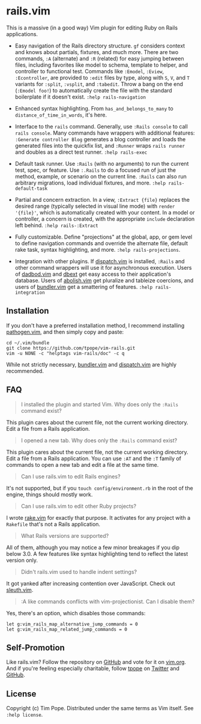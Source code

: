 # rails.vim

This is a massive (in a good way) Vim plugin for editing Ruby on Rails
applications.

* Easy navigation of the Rails directory structure.  `gf` considers
  context and knows about partials, fixtures, and much more.  There are
  two commands, `:A` (alternate) and `:R` (related) for easy jumping
  between files, including favorites like model to schema, template to
  helper, and controller to functional test.  Commands like `:Emodel`,
  `:Eview`, `:Econtroller`, are provided to `:edit` files by type, along
  with `S`, `V`, and `T` variants for `:split`, `:vsplit`, and
  `:tabedit`.  Throw a bang on the end (`:Emodel foo!`) to automatically
  create the file with the standard boilerplate if it doesn't exist.
  `:help rails-navigation`

* Enhanced syntax highlighting.  From `has_and_belongs_to_many` to
  `distance_of_time_in_words`, it's here.

* Interface to the `rails` command.  Generally, use `:Rails console` to
  call `rails console`.  Many commands have wrappers with additional features:
  `:Generate controller Blog` generates a blog controller and loads the
  generated files into the quickfix list, and `:Runner` wraps `rails runner`
  and doubles as a direct test runner.  `:help rails-exec`

* Default task runner.  Use `:Rails` (with no arguments) to run the current
  test, spec, or feature.  Use `:.Rails` to do a focused run of just the
  method, example, or scenario on the current line.  `:Rails` can also run
  arbitrary migrations, load individual fixtures, and more.
  `:help rails-default-task`

* Partial and concern extraction.  In a view, `:Extract {file}`
  replaces the desired range (typically selected in visual line mode)
  with `render '{file}'`, which is automatically created with your
  content.  In a model or controller, a concern is created, with the
  appropriate `include` declaration left behind.
  `:help rails-:Extract`

* Fully customizable. Define "projections" at the global, app, or gem
  level to define navigation commands and override the alternate file,
  default rake task, syntax highlighting, and more.
  `:help rails-projections`.

* Integration with other plugins.  If [dispatch.vim][] is installed, `:Rails`
  and other command wrappers will use it for asynchronous execution.  Users of
  [dadbod.vim](https://github.com/tpope/vim-dadbod) and
  [dbext](http://www.vim.org/script.php?script_id=356) get easy access to
  their application's database.  Users of
  [abolish.vim](https://github.com/tpope/vim-abolish) get pluralize and
  tableize coercions, and users of [bundler.vim][] get a smattering of
  features.   `:help rails-integration`

## Installation

If you don't have a preferred installation method, I recommend
installing [pathogen.vim](https://github.com/tpope/vim-pathogen), and
then simply copy and paste:

    cd ~/.vim/bundle
    git clone https://github.com/tpope/vim-rails.git
    vim -u NONE -c "helptags vim-rails/doc" -c q

While not strictly necessary, [bundler.vim][] and [dispatch.vim][] are highly
recommended.

[bundler.vim]: https://github.com/tpope/vim-bundler
[dispatch.vim]: https://github.com/tpope/vim-dispatch

## FAQ

> I installed the plugin and started Vim.  Why does only the `:Rails`
> command exist?

This plugin cares about the current file, not the current working
directory.  Edit a file from a Rails application.

> I opened a new tab.  Why does only the `:Rails` command exist?

This plugin cares about the current file, not the current working directory.
Edit a file from a Rails application.  You can use `:AT` and the `:T` family
of commands to open a new tab and edit a file at the same time.

> Can I use rails.vim to edit Rails engines?

It's not supported, but if you `touch config/environment.rb` in the root
of the engine, things should mostly work.

> Can I use rails.vim to edit other Ruby projects?

I wrote [rake.vim](https://github.com/tpope/vim-rake) for exactly that
purpose.  It activates for any project with a `Rakefile` that's not a
Rails application.

> What Rails versions are supported?

All of them, although you may notice a few minor breakages if you dip below
3.0.  A few features like syntax highlighting tend to reflect the latest
version only.

> Didn't rails.vim used to handle indent settings?

It got yanked after increasing contention over JavaScript.  Check out
[sleuth.vim](https://github.com/tpope/vim-sleuth).

> :A like commands conflicts with vim-projectionist. Can I disable them?

Yes, there's an option, which disables those commands:
```
let g:vim_rails_map_alternative_jump_commands = 0
let g:vim_rails_map_related_jump_commands = 0
```
## Self-Promotion

Like rails.vim? Follow the repository on
[GitHub](https://github.com/tpope/vim-rails) and vote for it on
[vim.org](http://www.vim.org/scripts/script.php?script_id=1567).  And if
you're feeling especially charitable, follow [tpope](http://tpo.pe/) on
[Twitter](http://twitter.com/tpope) and
[GitHub](https://github.com/tpope).

## License

Copyright (c) Tim Pope.  Distributed under the same terms as Vim itself.
See `:help license`.
